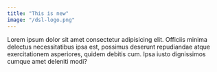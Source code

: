 ```yaml
---
title: "This is new"
image: "/dsl-logo.png"
---
```


Lorem ipsum dolor sit amet consectetur adipisicing elit. Officiis minima delectus necessitatibus ipsa est, possimus deserunt repudiandae atque exercitationem asperiores, quidem debitis cum. Ipsa iusto dignissimos cumque amet deleniti modi?
